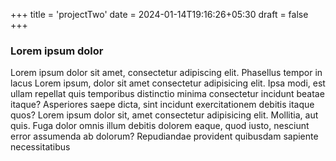 +++
title = 'projectTwo'
date = 2024-01-14T19:16:26+05:30
draft = false
+++

### Lorem ipsum dolor

Lorem ipsum dolor sit amet, consectetur adipiscing elit. Phasellus tempor in lacus Lorem ipsum, dolor sit amet consectetur adipisicing elit. Ipsa modi, est ullam repellat quis temporibus distinctio minima consectetur incidunt beatae itaque? Asperiores saepe dicta, sint incidunt exercitationem debitis itaque quos? Lorem ipsum dolor sit, amet consectetur adipisicing elit. Mollitia, aut quis. Fuga dolor omnis illum debitis dolorem eaque, quod iusto, nesciunt error assumenda ab dolorum? Repudiandae provident quibusdam sapiente necessitatibus
